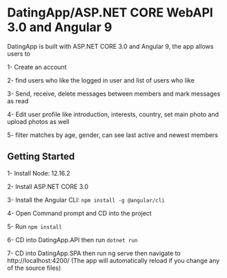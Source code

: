 # DatingApp/ASP.NET CORE WebAPI 3.0 and Angular 9

DatingApp is built with ASP.NET CORE 3.0 and Angular 9, the app allows users to 

1- Create an account

2- find users who like the logged in user and list of users who like

3- Send, receive, delete messages between members and mark messages as read

4- Edit user profile like introduction, interests, country, set main photo and upload photos as well

5- filter matches by age, gender, can see last active and newest members

## Getting Started

1- Install Node: 12.16.2

2- Install ASP.NET CORE 3.0

3- Install the Angular CLI: `npm install -g @angular/cli`

4- Open Command prompt and CD into the project

5- Run `npm install`

6- CD into DatingApp.API then run `dotnet run`

7- CD into DatingApp.SPA then run ng serve then navigate to http://localhost:4200/ (The app will automatically reload if you change any of the source files)
